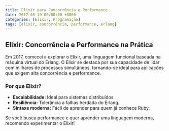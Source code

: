 ```yaml
---
title: Elixir para Concorrência e Performance
date: 2017-05-10 00:00:00 +0000
categories: [Elixir, Programação]
tags: [elixir, concorrência, performance, erlang]
---
```


## Elixir: Concorrência e Performance na Prática

Em 2017, comecei a explorar o Elixir, uma linguagem funcional baseada na máquina virtual do Erlang. O Elixir se destaca por sua capacidade de lidar com milhares de processos simultâneos, tornando-se ideal para aplicações que exigem alta concorrência e performance.

### Por que Elixir?
- **Escalabilidade:** Ideal para sistemas distribuídos.
- **Resiliência:** Tolerância a falhas herdada do Erlang.
- **Sintaxe moderna:** Fácil de aprender para quem já conhece Ruby.

Se você busca performance e quer aprender uma linguagem moderna, recomendo experimentar o Elixir! 
